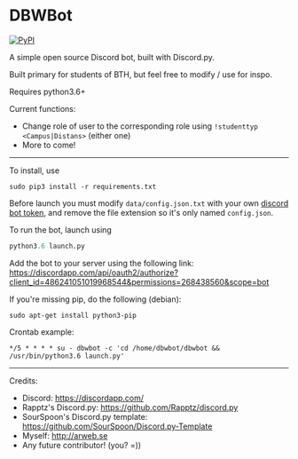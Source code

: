 # DBWBot

[![PyPI](https://img.shields.io/badge/python-3.6-blue.svg)](https://pypi.python.org/pypi/discord.py/)

A simple open source Discord bot, built with Discord.py.

Built primary for students of BTH, but feel free to modify / use for inspo.

Requires python3.6+


Current functions:

* Change role of user to the corresponding role using `!studenttyp <Campus|Distans>` (either one)
* More to come!

----------------


To install, use
```console
sudo pip3 install -r requirements.txt
```

Before launch you must modify `data/config.json.txt` with your own <a href="https://github.com/reactiflux/discord-irc/wiki/Creating-a-discord-bot-&-getting-a-token">discord bot token</a>,
and remove the file extension so it's only named `config.json`.

To run the bot, launch using
```python
python3.6 launch.py
```

Add the bot to your server using the following link: https://discordapp.com/api/oauth2/authorize?client_id=486241051019968544&permissions=268438560&scope=bot

If you're missing pip, do the following (debian):
```console
sudo apt-get install python3-pip
```


Crontab example:
```
*/5 * * * * su - dbwbot -c 'cd /home/dbwbot/dbwbot && /usr/bin/python3.6 launch.py'
```


--------------------

Credits:
* Discord: https://discordapp.com/
* Rapptz's Discord.py: https://github.com/Rapptz/discord.py
* SourSpoon's Discord.py template: https://github.com/SourSpoon/Discord.py-Template
* Myself: http://arweb.se
* Any future contributor! (you? =))
